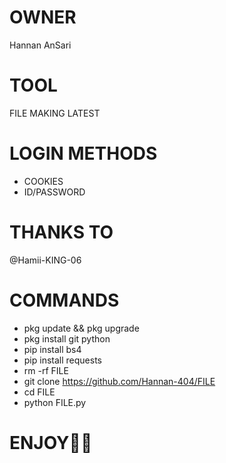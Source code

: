 # OWNER
Hannan AnSari

# TOOL
FILE MAKING LATEST

# LOGIN METHODS
* COOKIES
* ID/PASSWORD

# THANKS TO
@Hamii-KING-06

# COMMANDS

* pkg update && pkg upgrade
* pkg install git python
* pip install bs4
* pip install requests
* rm -rf FILE
* git clone https://github.com/Hannan-404/FILE
* cd FILE
* python FILE.py

# ENJOY🥵🔥
